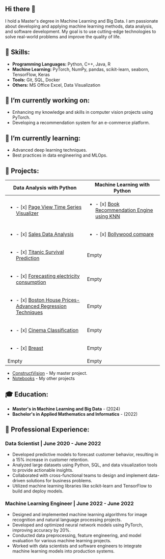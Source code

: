## Hi there 👋
I hold a Master's degree in Machine Learning and Big Data. I am passionate about developing and applying machine learning methods, data analysis, and software development. My goal is to use cutting-edge technologies to solve real-world problems and improve the quality of life.

## 🔧 Skills:
- **Programming Languages:** Python, C++, Java, R
- **Machine Learning:** PyTorch, NumPy, pandas, scikit-learn, seaborn, TensorFlow, Keras
- **Tools:** Git, SQL, Docker
- **Others:** MS Office Excel, Data Visualization

## 🔭 I’m currently working on:
- Enhancing my knowledge and skills in computer vision projects using PyTorch.
- Developing a recommendation system for an e-commerce platform.

## 🌱 I’m currently learning:
- Advanced deep learning techniques.
- Best practices in data engineering and MLOps.

## 🌟 Projects:
|Data Analysis with Python|Machine Learning with Python|
|---|---|
|<ul><li>- [x] [Page View Time Series Visualizer](https://github.com/zyf2021/Page-View-Time-Series-Visualizer) </li></ul> |<ul><li>- [x] [Book Recommendation Engine using KNN](https://github.com/zyf2021/fcc_book_recommendation_knn) </li></ul>|
|<ul><li>- [x] [Sales Data Analysis](https://github.com/zyf2021/Sales-Data-Analysis.git) </li></ul>|<ul><li>- [x] [Bollywood compare](https://github.com/zyf2021/bollywood-celebrety) </li></ul>|
|<ul><li>- [x] [Titanic Survival Prediction](https://github.com/zyf2021/Titanic-Survival-Prediction/tree/main) </li></ul>|Empty|
|<ul><li>- [x] [Forecasting electricity consumption](https://github.com/zyf2021/Forecasting-electricity-consumption) </li></ul>|Empty|
|<ul><li>- [x] [Boston House Prices-Advanced Regression Techniques](https://github.com/zyf2021/Boston-House-Prices-Advanced-Regression-Techniques) </li></ul>|Empty|
|<ul><li>- [x] [Cinema Classification](https://github.com/zyf2021/cinema_classification_1) </li></ul>|Empty|
|<ul><li>- [x] [Breast](https://github.com/zyf2021/Breast) |Empty|
|Empty|Empty|


- [ConstructVision]([https://github.com/yana-ivanova/housing-price-prediction](https://github.com/zyf2021/construct_vision/tree/master)) - My master project.
- [Notebooks](https://github.com/zyf2021/0notebooks) - My other projects


<!-- ## 📫 Contact Me:
- **Email:** yana.ivanova@example.com
- **LinkedIn:** [linkedin.com/in/yana-ivanova](https://linkedin.com/in/yana-ivanova)
- **GitHub:** [github.com/yana-ivanova](https://github.com/yana-ivanova) -->

## 🎓 Education:
- **Master's in Machine Learning and Big Data** - (2024)
- **Bachelor's in Applied Mathematics and Informatics** - (2022)

## 💼 Professional Experience:

### Data Scientist | June 2020 - June 2022
- Developed predictive models to forecast customer behavior, resulting in a 15% increase in customer retention.
- Analyzed large datasets using Python, SQL, and data visualization tools to provide actionable insights.
- Collaborated with cross-functional teams to design and implement data-driven solutions for business problems.
- Utilized machine learning libraries like scikit-learn and TensorFlow to build and deploy models.

### Machine Learning Engineer | June 2022 - June 2022
- Designed and implemented machine learning algorithms for image recognition and natural language processing projects.
- Developed and optimized neural network models using PyTorch, improving accuracy by 20%.
- Conducted data preprocessing, feature engineering, and model evaluation for various machine learning projects.
- Worked with data scientists and software engineers to integrate machine learning models into production systems.

<!--
**zyf2021/zyf2021** is a ✨ _special_ ✨ repository because its `README.md` (this file) appears on your GitHub profile.

Here are some ideas to get you started:

- 🔭 I’m currently working on ...
- 🌱 I’m currently learning ...
- 👯 I’m looking to collaborate on ...
- 🤔 I’m looking for help with ...
- 💬 Ask me about ...
- 📫 How to reach me: ...
- 😄 Pronouns: ...
- ⚡ Fun fact: ...
-->
